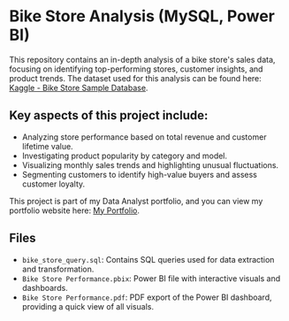 # Bike Store Analysis (MySQL, Power BI)

This repository contains an in-depth analysis of a bike store's sales data, focusing on identifying top-performing stores, customer insights, and product trends. The dataset used for this analysis can be found here: [Kaggle - Bike Store Sample Database](https://www.kaggle.com/datasets/dillonmyrick/bike-store-sample-database/data).

## Key aspects of this project include:

* Analyzing store performance based on total revenue and customer lifetime value.
* Investigating product popularity by category and model.
* Visualizing monthly sales trends and highlighting unusual fluctuations.
* Segmenting customers to identify high-value buyers and assess customer loyalty.

This project is part of my Data Analyst portfolio, and you can view my portfolio website here: [My Portfolio](https://apysarevskyi.github.io/).

## Files
- `bike_store_query.sql`: Contains SQL queries used for data extraction and transformation.
- `Bike Store Performance.pbix`: Power BI file with interactive visuals and dashboards.
- `Bike Store Performance.pdf`: PDF export of the Power BI dashboard, providing a quick view of all visuals.
